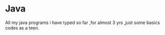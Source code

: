 # Java
All my java programs i have typed so far ,for almost 3 yrs ,just some basics codes as a teen.
